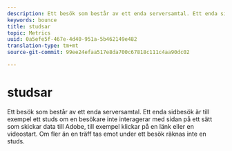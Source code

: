 ```yaml
---
description: Ett besök som består av ett enda serversamtal. Ett enda sidbesök är till exempel ett studs om en besökare inte interagerar med sidan på ett sätt som skickar data till Adobe, till exempel klickar på en länk eller en videostart. Om fler än en träff tas emot under ett besök räknas inte en studs.
keywords: bounce
title: studsar
topic: Metrics
uuid: 0a5efe5f-467e-4d40-951a-5b462149e482
translation-type: tm+mt
source-git-commit: 99ee24efaa517e8da700c67818c111c4aa90dc02

---
```



# studsar

Ett besök som består av ett enda serversamtal. Ett enda sidbesök är till exempel ett studs om en besökare inte interagerar med sidan på ett sätt som skickar data till Adobe, till exempel klickar på en länk eller en videostart. Om fler än en träff tas emot under ett besök räknas inte en studs.

